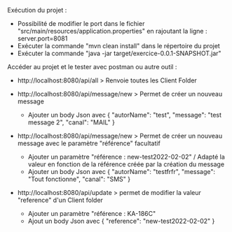 Exécution du projet :
- Possibilité de modifier le port dans le fichier "src/main/resources/application.properties" en rajoutant la ligne : server.port=8081
- Exécuter la commande "mvn clean install" dans le répertoire du projet
- Exécuter la commande "java -jar target/exercice-0.0.1-SNAPSHOT.jar"

Accéder au projet et le tester avec postman ou autre outil :
- http://localhost:8080/api/all > Renvoie toutes les Client Folder
  

- http://localhost:8080/api/message/new > Permet de créer un nouveau message
  - Ajouter un body Json avec 
  {
                "autorName": "test",
                "message": "test message 2",
                "canal": "MAIL"
 }
 
- http://localhost:8080/api/message/new > Permet de créer un nouveau message avec le paramètre "référence" facultatif
  - Ajouter un paramètre "référence : new-test2022-02-02" / Adapté la valeur en fonction de la référence créée par la création du message
  - Ajouter un body Json avec
  {
    "autorName": "testfrfr",
    "message": "Tout fonctionne",
    "canal": "SMS"
  } 

- http://localhost:8080/api/update > permet de modifier la valeur "reference" d'un Client folder
  - Ajouter un paramètre "référence : KA-186C"
  - Ajout un body Json avec
  {
        "reference": "new-test2022-02-02"
  }
